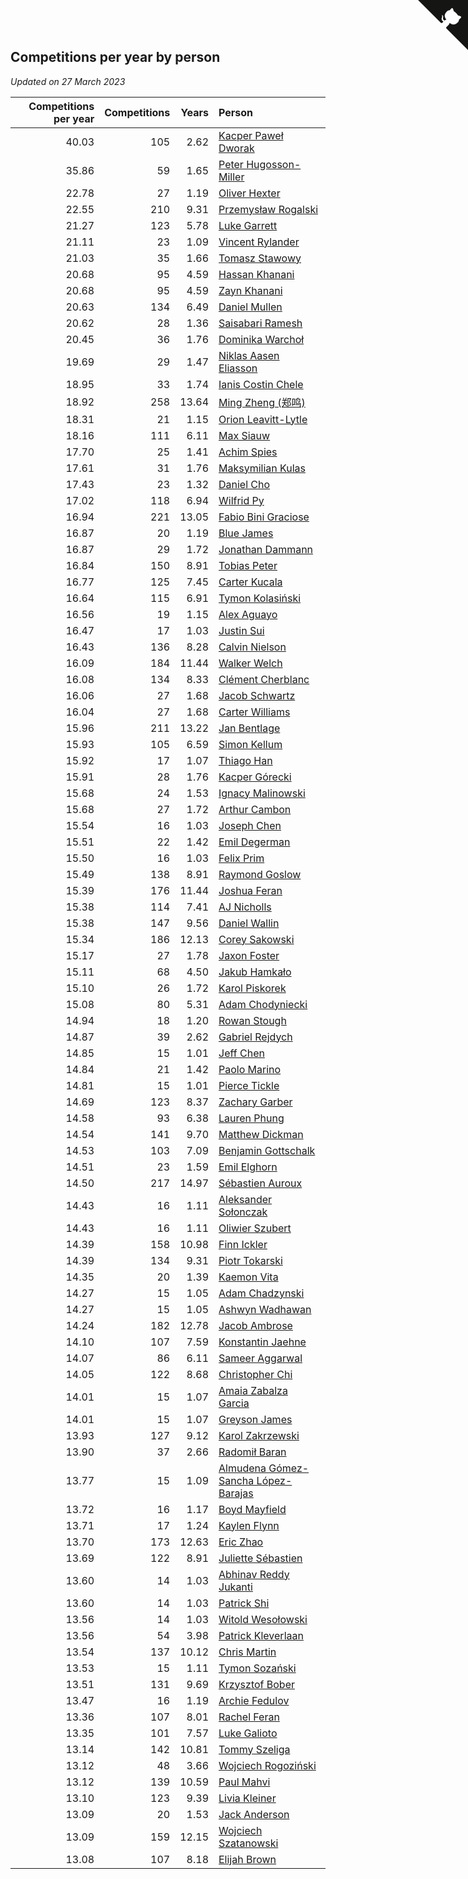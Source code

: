 ## Competitions per year by person

*Updated on 27 March 2023*

| Competitions per year | Competitions | Years | Person |
| ---: | ---: | ---: | :--- |
| 40.03 | 105 | 2.62 | [Kacper Paweł Dworak](https://www.worldcubeassociation.org/persons/2020DWOR01) |
| 35.86 | 59 | 1.65 | [Peter Hugosson-Miller](https://www.worldcubeassociation.org/persons/2021HUGO01) |
| 22.78 | 27 | 1.19 | [Oliver Hexter](https://www.worldcubeassociation.org/persons/2022HEXT01) |
| 22.55 | 210 | 9.31 | [Przemysław Rogalski](https://www.worldcubeassociation.org/persons/2013ROGA02) |
| 21.27 | 123 | 5.78 | [Luke Garrett](https://www.worldcubeassociation.org/persons/2017GARR05) |
| 21.11 | 23 | 1.09 | [Vincent Rylander](https://www.worldcubeassociation.org/persons/2022RYLA01) |
| 21.03 | 35 | 1.66 | [Tomasz Stawowy](https://www.worldcubeassociation.org/persons/2021STAW01) |
| 20.68 | 95 | 4.59 | [Hassan Khanani](https://www.worldcubeassociation.org/persons/2018KHAN26) |
| 20.68 | 95 | 4.59 | [Zayn Khanani](https://www.worldcubeassociation.org/persons/2018KHAN28) |
| 20.63 | 134 | 6.49 | [Daniel Mullen](https://www.worldcubeassociation.org/persons/2016MULL04) |
| 20.62 | 28 | 1.36 | [Saisabari Ramesh](https://www.worldcubeassociation.org/persons/2021RAME01) |
| 20.45 | 36 | 1.76 | [Dominika Warchoł](https://www.worldcubeassociation.org/persons/2021WARC01) |
| 19.69 | 29 | 1.47 | [Niklas Aasen Eliasson](https://www.worldcubeassociation.org/persons/2021ELIA01) |
| 18.95 | 33 | 1.74 | [Ianis Costin Chele](https://www.worldcubeassociation.org/persons/2021CHEL01) |
| 18.92 | 258 | 13.64 | [Ming Zheng (郑鸣)](https://www.worldcubeassociation.org/persons/2009ZHEN11) |
| 18.31 | 21 | 1.15 | [Orion Leavitt-Lytle](https://www.worldcubeassociation.org/persons/2022LEAV01) |
| 18.16 | 111 | 6.11 | [Max Siauw](https://www.worldcubeassociation.org/persons/2017SIAU02) |
| 17.70 | 25 | 1.41 | [Achim Spies](https://www.worldcubeassociation.org/persons/2021SPIE01) |
| 17.61 | 31 | 1.76 | [Maksymilian Kulas](https://www.worldcubeassociation.org/persons/2021KULA02) |
| 17.43 | 23 | 1.32 | [Daniel Cho](https://www.worldcubeassociation.org/persons/2021CHOD01) |
| 17.02 | 118 | 6.94 | [Wilfrid Py](https://www.worldcubeassociation.org/persons/2016PYWI01) |
| 16.94 | 221 | 13.05 | [Fabio Bini Graciose](https://www.worldcubeassociation.org/persons/2010GRAC02) |
| 16.87 | 20 | 1.19 | [Blue James](https://www.worldcubeassociation.org/persons/2022JAME01) |
| 16.87 | 29 | 1.72 | [Jonathan Dammann](https://www.worldcubeassociation.org/persons/2021DAMM01) |
| 16.84 | 150 | 8.91 | [Tobias Peter](https://www.worldcubeassociation.org/persons/2014PETE03) |
| 16.77 | 125 | 7.45 | [Carter Kucala](https://www.worldcubeassociation.org/persons/2015KUCA01) |
| 16.64 | 115 | 6.91 | [Tymon Kolasiński](https://www.worldcubeassociation.org/persons/2016KOLA02) |
| 16.56 | 19 | 1.15 | [Alex Aguayo](https://www.worldcubeassociation.org/persons/2022AGUA01) |
| 16.47 | 17 | 1.03 | [Justin Sui](https://www.worldcubeassociation.org/persons/2022SUIJ01) |
| 16.43 | 136 | 8.28 | [Calvin Nielson](https://www.worldcubeassociation.org/persons/2014NIEL03) |
| 16.09 | 184 | 11.44 | [Walker Welch](https://www.worldcubeassociation.org/persons/2011WELC01) |
| 16.08 | 134 | 8.33 | [Clément Cherblanc](https://www.worldcubeassociation.org/persons/2014CHER05) |
| 16.06 | 27 | 1.68 | [Jacob Schwartz](https://www.worldcubeassociation.org/persons/2021SCHW01) |
| 16.04 | 27 | 1.68 | [Carter Williams](https://www.worldcubeassociation.org/persons/2021WILL06) |
| 15.96 | 211 | 13.22 | [Jan Bentlage](https://www.worldcubeassociation.org/persons/2010BENT01) |
| 15.93 | 105 | 6.59 | [Simon Kellum](https://www.worldcubeassociation.org/persons/2016KELL12) |
| 15.92 | 17 | 1.07 | [Thiago Han](https://www.worldcubeassociation.org/persons/2022HANT01) |
| 15.91 | 28 | 1.76 | [Kacper Górecki](https://www.worldcubeassociation.org/persons/2021GORE01) |
| 15.68 | 24 | 1.53 | [Ignacy Malinowski](https://www.worldcubeassociation.org/persons/2021MALI02) |
| 15.68 | 27 | 1.72 | [Arthur Cambon](https://www.worldcubeassociation.org/persons/2021CAMB01) |
| 15.54 | 16 | 1.03 | [Joseph Chen](https://www.worldcubeassociation.org/persons/2022CHEN16) |
| 15.51 | 22 | 1.42 | [Emil Degerman](https://www.worldcubeassociation.org/persons/2021DEGE01) |
| 15.50 | 16 | 1.03 | [Felix Prim](https://www.worldcubeassociation.org/persons/2022PRIM01) |
| 15.49 | 138 | 8.91 | [Raymond Goslow](https://www.worldcubeassociation.org/persons/2014GOSL01) |
| 15.39 | 176 | 11.44 | [Joshua Feran](https://www.worldcubeassociation.org/persons/2011FERA01) |
| 15.38 | 114 | 7.41 | [AJ Nicholls](https://www.worldcubeassociation.org/persons/2015NICH04) |
| 15.38 | 147 | 9.56 | [Daniel Wallin](https://www.worldcubeassociation.org/persons/2013WALL03) |
| 15.34 | 186 | 12.13 | [Corey Sakowski](https://www.worldcubeassociation.org/persons/2011SAKO01) |
| 15.17 | 27 | 1.78 | [Jaxon Foster](https://www.worldcubeassociation.org/persons/2021FOST01) |
| 15.11 | 68 | 4.50 | [Jakub Hamkało](https://www.worldcubeassociation.org/persons/2018HAMK01) |
| 15.10 | 26 | 1.72 | [Karol Piskorek](https://www.worldcubeassociation.org/persons/2021PISK01) |
| 15.08 | 80 | 5.31 | [Adam Chodyniecki](https://www.worldcubeassociation.org/persons/2017CHOD02) |
| 14.94 | 18 | 1.20 | [Rowan Stough](https://www.worldcubeassociation.org/persons/2022STOU01) |
| 14.87 | 39 | 2.62 | [Gabriel Rejdych](https://www.worldcubeassociation.org/persons/2020REJD01) |
| 14.85 | 15 | 1.01 | [Jeff Chen](https://www.worldcubeassociation.org/persons/2022CHEN19) |
| 14.84 | 21 | 1.42 | [Paolo Marino](https://www.worldcubeassociation.org/persons/2021MARI04) |
| 14.81 | 15 | 1.01 | [Pierce Tickle](https://www.worldcubeassociation.org/persons/2022TICK01) |
| 14.69 | 123 | 8.37 | [Zachary Garber](https://www.worldcubeassociation.org/persons/2014GARB01) |
| 14.58 | 93 | 6.38 | [Lauren Phung](https://www.worldcubeassociation.org/persons/2016PHUN02) |
| 14.54 | 141 | 9.70 | [Matthew Dickman](https://www.worldcubeassociation.org/persons/2013DICK01) |
| 14.53 | 103 | 7.09 | [Benjamin Gottschalk](https://www.worldcubeassociation.org/persons/2016GOTT01) |
| 14.51 | 23 | 1.59 | [Emil Elghorn](https://www.worldcubeassociation.org/persons/2021ELGH01) |
| 14.50 | 217 | 14.97 | [Sébastien Auroux](https://www.worldcubeassociation.org/persons/2008AURO01) |
| 14.43 | 16 | 1.11 | [Aleksander Sołonczak](https://www.worldcubeassociation.org/persons/2022SOLO01) |
| 14.43 | 16 | 1.11 | [Oliwier Szubert](https://www.worldcubeassociation.org/persons/2022SZUB01) |
| 14.39 | 158 | 10.98 | [Finn Ickler](https://www.worldcubeassociation.org/persons/2012ICKL01) |
| 14.39 | 134 | 9.31 | [Piotr Tokarski](https://www.worldcubeassociation.org/persons/2013TOKA01) |
| 14.35 | 20 | 1.39 | [Kaemon Vita](https://www.worldcubeassociation.org/persons/2021VITA01) |
| 14.27 | 15 | 1.05 | [Adam Chadzynski](https://www.worldcubeassociation.org/persons/2022CHAD02) |
| 14.27 | 15 | 1.05 | [Ashwyn Wadhawan](https://www.worldcubeassociation.org/persons/2022WADH02) |
| 14.24 | 182 | 12.78 | [Jacob Ambrose](https://www.worldcubeassociation.org/persons/2010AMBR01) |
| 14.10 | 107 | 7.59 | [Konstantin Jaehne](https://www.worldcubeassociation.org/persons/2015JAEH01) |
| 14.07 | 86 | 6.11 | [Sameer Aggarwal](https://www.worldcubeassociation.org/persons/2017AGGA01) |
| 14.05 | 122 | 8.68 | [Christopher Chi](https://www.worldcubeassociation.org/persons/2014CHIC01) |
| 14.01 | 15 | 1.07 | [Amaia Zabalza Garcia](https://www.worldcubeassociation.org/persons/2022GARC03) |
| 14.01 | 15 | 1.07 | [Greyson James](https://www.worldcubeassociation.org/persons/2022JAME02) |
| 13.93 | 127 | 9.12 | [Karol Zakrzewski](https://www.worldcubeassociation.org/persons/2014ZAKR01) |
| 13.90 | 37 | 2.66 | [Radomił Baran](https://www.worldcubeassociation.org/persons/2020BARA02) |
| 13.77 | 15 | 1.09 | [Almudena Gómez-Sancha López-Barajas](https://www.worldcubeassociation.org/persons/2022GOME03) |
| 13.72 | 16 | 1.17 | [Boyd Mayfield](https://www.worldcubeassociation.org/persons/2022MAYF01) |
| 13.71 | 17 | 1.24 | [Kaylen Flynn](https://www.worldcubeassociation.org/persons/2022FLYN01) |
| 13.70 | 173 | 12.63 | [Eric Zhao](https://www.worldcubeassociation.org/persons/2010ZHAO19) |
| 13.69 | 122 | 8.91 | [Juliette Sébastien](https://www.worldcubeassociation.org/persons/2014SEBA01) |
| 13.60 | 14 | 1.03 | [Abhinav Reddy Jukanti](https://www.worldcubeassociation.org/persons/2022JUKA01) |
| 13.60 | 14 | 1.03 | [Patrick Shi](https://www.worldcubeassociation.org/persons/2022SHIP01) |
| 13.56 | 14 | 1.03 | [Witold Wesołowski](https://www.worldcubeassociation.org/persons/2022WESO01) |
| 13.56 | 54 | 3.98 | [Patrick Kleverlaan](https://www.worldcubeassociation.org/persons/2019KLEV01) |
| 13.54 | 137 | 10.12 | [Chris Martin](https://www.worldcubeassociation.org/persons/2013MART03) |
| 13.53 | 15 | 1.11 | [Tymon Sozański](https://www.worldcubeassociation.org/persons/2022SOZA01) |
| 13.51 | 131 | 9.69 | [Krzysztof Bober](https://www.worldcubeassociation.org/persons/2013BOBE01) |
| 13.47 | 16 | 1.19 | [Archie Fedulov](https://www.worldcubeassociation.org/persons/2022FEDU01) |
| 13.36 | 107 | 8.01 | [Rachel Feran](https://www.worldcubeassociation.org/persons/2015FERA01) |
| 13.35 | 101 | 7.57 | [Luke Galioto](https://www.worldcubeassociation.org/persons/2015GALI02) |
| 13.14 | 142 | 10.81 | [Tommy Szeliga](https://www.worldcubeassociation.org/persons/2012SZEL01) |
| 13.12 | 48 | 3.66 | [Wojciech Rogoziński](https://www.worldcubeassociation.org/persons/2019ROGO04) |
| 13.12 | 139 | 10.59 | [Paul Mahvi](https://www.worldcubeassociation.org/persons/2012MAHV01) |
| 13.10 | 123 | 9.39 | [Livia Kleiner](https://www.worldcubeassociation.org/persons/2013KLEI03) |
| 13.09 | 20 | 1.53 | [Jack Anderson](https://www.worldcubeassociation.org/persons/2021ANDE05) |
| 13.09 | 159 | 12.15 | [Wojciech Szatanowski](https://www.worldcubeassociation.org/persons/2011SZAT01) |
| 13.08 | 107 | 8.18 | [Elijah Brown](https://www.worldcubeassociation.org/persons/2015BROW03) |


<a href="https://github.com/JustinTimeCuber/wca_statistics" class="github-corner" aria-label="View source on Github"><svg width="80" height="80" viewBox="0 0 250 250" style="fill:#151513; color:#fff; position: absolute; top: 0; border: 0; right: 0;" aria-hidden="true"><path d="M0,0 L115,115 L130,115 L142,142 L250,250 L250,0 Z"></path><path d="M128.3,109.0 C113.8,99.7 119.0,89.6 119.0,89.6 C122.0,82.7 120.5,78.6 120.5,78.6 C119.2,72.0 123.4,76.3 123.4,76.3 C127.3,80.9 125.5,87.3 125.5,87.3 C122.9,97.6 130.6,101.9 134.4,103.2" fill="currentColor" style="transform-origin: 130px 106px;" class="octo-arm"></path><path d="M115.0,115.0 C114.9,115.1 118.7,116.5 119.8,115.4 L133.7,101.6 C136.9,99.2 139.9,98.4 142.2,98.6 C133.8,88.0 127.5,74.4 143.8,58.0 C148.5,53.4 154.0,51.2 159.7,51.0 C160.3,49.4 163.2,43.6 171.4,40.1 C171.4,40.1 176.1,42.5 178.8,56.2 C183.1,58.6 187.2,61.8 190.9,65.4 C194.5,69.0 197.7,73.2 200.1,77.6 C213.8,80.2 216.3,84.9 216.3,84.9 C212.7,93.1 206.9,96.0 205.4,96.6 C205.1,102.4 203.0,107.8 198.3,112.5 C181.9,128.9 168.3,122.5 157.7,114.1 C157.9,116.9 156.7,120.9 152.7,124.9 L141.0,136.5 C139.8,137.7 141.6,141.9 141.8,141.8 Z" fill="currentColor" class="octo-body"></path></svg></a><style>.github-corner:hover .octo-arm{animation:octocat-wave 560ms ease-in-out}@keyframes octocat-wave{0%,100%{transform:rotate(0)}20%,60%{transform:rotate(-25deg)}40%,80%{transform:rotate(10deg)}}@media (max-width:500px){.github-corner:hover .octo-arm{animation:none}.github-corner .octo-arm{animation:octocat-wave 560ms ease-in-out}}</style>
